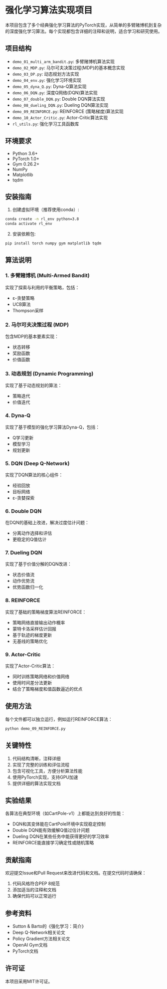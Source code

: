 # 强化学习算法实现项目

本项目包含了多个经典强化学习算法的PyTorch实现，从简单的多臂赌博机到复杂的深度强化学习算法。每个实现都包含详细的注释和说明，适合学习和研究使用。

## 项目结构

- `demo_01_multi_arm_bandit.py`: 多臂赌博机算法实现
- `demo_02_MDP.py`: 马尔可夫决策过程(MDP)的基本概念实现
- `demo_03_DP.py`: 动态规划方法实现
- `demo_04_env.py`: 强化学习环境实现
- `demo_05_dyna_Q.py`: Dyna-Q算法实现
- `demo_06_DQN.py`: 深度Q网络(DQN)算法实现
- `demo_07_double_DQN.py`: Double DQN算法实现
- `demo_08_dueling_DQN.py`: Dueling DQN算法实现
- `demo_09_REINFORCE.py`: REINFORCE (策略梯度)算法实现
- `demo_10_Actor_Critic.py`: Actor-Critic算法实现
- `rl_utils.py`: 强化学习工具函数库

## 环境要求

- Python 3.6+
- PyTorch 1.0+
- Gym 0.26.2+
- NumPy
- Matplotlib
- tqdm

## 安装指南

1. 创建虚拟环境（推荐使用conda）:
```bash
conda create -n rl_env python=3.8
conda activate rl_env
```

2. 安装依赖包:
```bash
pip install torch numpy gym matplotlib tqdm
```

## 算法说明

### 1. 多臂赌博机 (Multi-Armed Bandit)
实现了探索与利用的平衡策略，包括：
- ε-贪婪策略
- UCB算法
- Thompson采样

### 2. 马尔可夫决策过程 (MDP)
包含MDP的基本要素实现：
- 状态转移
- 奖励函数
- 价值函数

### 3. 动态规划 (Dynamic Programming)
实现了基于动态规划的算法：
- 策略迭代
- 价值迭代

### 4. Dyna-Q
实现了基于模型的强化学习算法Dyna-Q，包括：
- Q学习更新
- 模型学习
- 规划更新

### 5. DQN (Deep Q-Network)
实现了DQN算法的核心组件：
- 经验回放
- 目标网络
- ε-贪婪探索

### 6. Double DQN
在DQN的基础上改进，解决过度估计问题：
- 分离动作选择和评估
- 更稳定的Q值估计

### 7. Dueling DQN
实现了基于价值分解的DQN改进：
- 状态价值流
- 动作优势流
- 优势函数归一化

### 8. REINFORCE
实现了基础的策略梯度算法REINFORCE：
- 策略网络直接输出动作概率
- 蒙特卡洛采样估计回报
- 基于轨迹的梯度更新
- 无基线的策略优化

### 9. Actor-Critic
实现了Actor-Critic算法：
- 同时训练策略网络和价值网络
- 使用时间差分法更新
- 结合了策略梯度和值函数逼近的优点

## 使用方法

每个文件都可以独立运行，例如运行REINFORCE算法：
```bash
python demo_09_REINFORCE.py
```

## 关键特性

1. 代码结构清晰，注释详细
2. 实现了完整的训练和评估流程
3. 包含可视化工具，方便分析算法性能
4. 使用PyTorch实现，支持GPU加速
5. 提供详细的算法实现文档

## 实验结果

各算法在典型环境（如CartPole-v1）上都能达到良好的性能：
- DQN和其变体能在CartPole环境中实现稳定控制
- Double DQN能有效缓解Q值过估计问题
- Dueling DQN在某些任务中能获得更好的学习效率
- REINFORCE能直接学习确定性或随机策略

## 贡献指南

欢迎提交Issue和Pull Request来改进代码和文档。在提交代码时请确保：
1. 代码风格符合PEP 8规范
2. 添加适当的注释和文档
3. 确保代码可以正常运行

## 参考资料

- Sutton & Barto的《强化学习：简介》
- Deep Q-Network相关论文
- Policy Gradient方法相关论文
- OpenAI Gym文档
- PyTorch文档

## 许可证

本项目采用MIT许可证。
